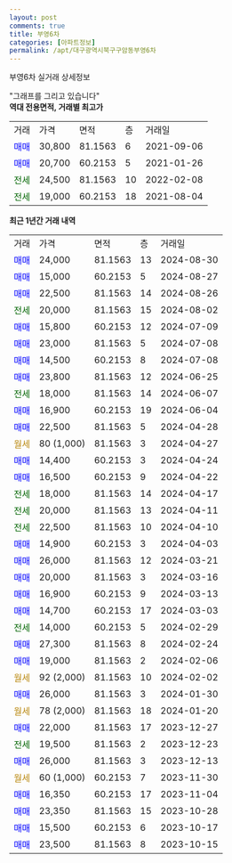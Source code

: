 ```yaml
---
layout: post
comments: true
title: 부영6차
categories: [아파트정보]
permalink: /apt/대구광역시북구구암동부영6차
---
```


부영6차 실거래 상세정보

<script type="text/javascript">
  google.charts.load('current', {'packages':['line', 'corechart']});
  google.charts.setOnLoadCallback(drawChart);

  function drawChart() {
    var data = new google.visualization.DataTable();
    data.addColumn('date', '거래일');
    data.addColumn('number', "매매");
    data.addColumn('number', "전세");
    data.addColumn('number', "전매");

    data.addRows([[new Date(Date.parse("2024-08-30")), 24000, null, null], [new Date(Date.parse("2024-08-27")), 15000, null, null], [new Date(Date.parse("2024-08-26")), 22500, null, null], [new Date(Date.parse("2024-08-02")), null, 20000, null], [new Date(Date.parse("2024-07-09")), 15800, null, null], [new Date(Date.parse("2024-07-08")), 23000, null, null], [new Date(Date.parse("2024-07-08")), 14500, null, null], [new Date(Date.parse("2024-06-25")), 23800, null, null], [new Date(Date.parse("2024-06-07")), null, 18000, null], [new Date(Date.parse("2024-06-04")), 16900, null, null], [new Date(Date.parse("2024-04-28")), 22500, null, null], [new Date(Date.parse("2024-04-27")), null, null, null], [new Date(Date.parse("2024-04-24")), 14400, null, null], [new Date(Date.parse("2024-04-22")), 16500, null, null], [new Date(Date.parse("2024-04-17")), null, 18000, null], [new Date(Date.parse("2024-04-11")), null, 20000, null], [new Date(Date.parse("2024-04-10")), null, 22500, null], [new Date(Date.parse("2024-04-03")), 14900, null, null], [new Date(Date.parse("2024-03-21")), 26000, null, null], [new Date(Date.parse("2024-03-16")), 20000, null, null], [new Date(Date.parse("2024-03-13")), 16900, null, null], [new Date(Date.parse("2024-03-03")), 14700, null, null], [new Date(Date.parse("2024-02-29")), null, 14000, null], [new Date(Date.parse("2024-02-24")), 27300, null, null], [new Date(Date.parse("2024-02-06")), 19000, null, null], [new Date(Date.parse("2024-02-02")), null, null, null], [new Date(Date.parse("2024-01-30")), 26000, null, null], [new Date(Date.parse("2024-01-20")), null, null, null], [new Date(Date.parse("2023-12-27")), 22000, null, null], [new Date(Date.parse("2023-12-23")), null, 19500, null], [new Date(Date.parse("2023-12-13")), 26000, null, null], [new Date(Date.parse("2023-11-30")), null, null, null], [new Date(Date.parse("2023-11-04")), 16350, null, null], [new Date(Date.parse("2023-10-28")), 23350, null, null], [new Date(Date.parse("2023-10-17")), 15500, null, null], [new Date(Date.parse("2023-10-15")), 23500, null, null]]);

    var options = {
      hAxis: {
        format: 'yyyy/MM/dd'
      },    
      lineWidth: 0,
      pointsVisible: true,    
      title: '최근 1년간 유형별 실거래가 분포',
      legend: { position: 'bottom' }
    };

    var formatter = new google.visualization.NumberFormat({pattern:'###,###'} );
    formatter.format(data, 1);
    formatter.format(data, 2);
    
    setTimeout(function() {
        var chart = new google.visualization.LineChart(document.getElementById('columnchart_material'));
        chart.draw(data, (options));
        document.getElementById('loading').style.display = 'none';
    }, 200);
  }
</script>


<div id="loading" style="z-index:20; display: block; margin-left: 0px">"그래프를 그리고 있습니다"</div>
<div id="columnchart_material" style="width: 95%; margin-left: 0px; display: block"></div>
<!-- contents start -->
<b>역대 전용면적, 거래별 최고가</b>
<table class="sortable">
    <tr>
      <td>거래</td>
      <td>가격</td>
      <td>면적</td>
      <td>층</td>
      <td>거래일</td>
    </tr>
        <tr>
          <td><a style="color: blue">매매</a></td>
          <td>30,800</td>
          <td>81.1563</td>
          <td>6</td>
          <td>2021-09-06</td>
        </tr>            <tr>
          <td><a style="color: blue">매매</a></td>
          <td>20,700</td>
          <td>60.2153</td>
          <td>5</td>
          <td>2021-01-26</td>
        </tr>        
        <tr>
              <td><a style="color: darkgreen">전세</a></td>
              <td>24,500</td>
              <td>81.1563</td>
              <td>10</td>
              <td>2022-02-08</td>
            </tr>            <tr>
              <td><a style="color: darkgreen">전세</a></td>
              <td>19,000</td>
              <td>60.2153</td>
              <td>18</td>
              <td>2021-08-04</td>
            </tr>        
    
</table>

<b>최근 1년간 거래 내역</b>

<table class="sortable">
    <tr>
      <td>거래</td>
      <td>가격</td>
      <td>면적</td>
      <td>층</td>
      <td>거래일</td>
    </tr>
    <tr>
      <td><a style="color: blue">매매</a></td>
      <td>24,000</td>
      <td>81.1563</td>
      <td>13</td>
      <td>2024-08-30</td>
    </tr>          <tr>
      <td><a style="color: blue">매매</a></td>
      <td>15,000</td>
      <td>60.2153</td>
      <td>5</td>
      <td>2024-08-27</td>
    </tr>          <tr>
      <td><a style="color: blue">매매</a></td>
      <td>22,500</td>
      <td>81.1563</td>
      <td>14</td>
      <td>2024-08-26</td>
    </tr>          <tr>
      <td><a style="color: darkgreen">전세</a></td>
      <td>20,000</td>
      <td>81.1563</td>
      <td>15</td>
      <td>2024-08-02</td>
    </tr>          <tr>
      <td><a style="color: blue">매매</a></td>
      <td>15,800</td>
      <td>60.2153</td>
      <td>12</td>
      <td>2024-07-09</td>
    </tr>          <tr>
      <td><a style="color: blue">매매</a></td>
      <td>23,000</td>
      <td>81.1563</td>
      <td>5</td>
      <td>2024-07-08</td>
    </tr>          <tr>
      <td><a style="color: blue">매매</a></td>
      <td>14,500</td>
      <td>60.2153</td>
      <td>8</td>
      <td>2024-07-08</td>
    </tr>          <tr>
      <td><a style="color: blue">매매</a></td>
      <td>23,800</td>
      <td>81.1563</td>
      <td>12</td>
      <td>2024-06-25</td>
    </tr>          <tr>
      <td><a style="color: darkgreen">전세</a></td>
      <td>18,000</td>
      <td>81.1563</td>
      <td>14</td>
      <td>2024-06-07</td>
    </tr>          <tr>
      <td><a style="color: blue">매매</a></td>
      <td>16,900</td>
      <td>60.2153</td>
      <td>19</td>
      <td>2024-06-04</td>
    </tr>          <tr>
      <td><a style="color: blue">매매</a></td>
      <td>22,500</td>
      <td>81.1563</td>
      <td>5</td>
      <td>2024-04-28</td>
    </tr>          <tr>
      <td><a style="color: darkgoldenrod">월세</a></td>
      <td>80 (1,000)</td>
      <td>81.1563</td>
      <td>3</td>
      <td>2024-04-27</td>
    </tr>          <tr>
      <td><a style="color: blue">매매</a></td>
      <td>14,400</td>
      <td>60.2153</td>
      <td>3</td>
      <td>2024-04-24</td>
    </tr>          <tr>
      <td><a style="color: blue">매매</a></td>
      <td>16,500</td>
      <td>60.2153</td>
      <td>9</td>
      <td>2024-04-22</td>
    </tr>          <tr>
      <td><a style="color: darkgreen">전세</a></td>
      <td>18,000</td>
      <td>81.1563</td>
      <td>14</td>
      <td>2024-04-17</td>
    </tr>          <tr>
      <td><a style="color: darkgreen">전세</a></td>
      <td>20,000</td>
      <td>81.1563</td>
      <td>13</td>
      <td>2024-04-11</td>
    </tr>          <tr>
      <td><a style="color: darkgreen">전세</a></td>
      <td>22,500</td>
      <td>81.1563</td>
      <td>10</td>
      <td>2024-04-10</td>
    </tr>          <tr>
      <td><a style="color: blue">매매</a></td>
      <td>14,900</td>
      <td>60.2153</td>
      <td>3</td>
      <td>2024-04-03</td>
    </tr>          <tr>
      <td><a style="color: blue">매매</a></td>
      <td>26,000</td>
      <td>81.1563</td>
      <td>12</td>
      <td>2024-03-21</td>
    </tr>          <tr>
      <td><a style="color: blue">매매</a></td>
      <td>20,000</td>
      <td>81.1563</td>
      <td>3</td>
      <td>2024-03-16</td>
    </tr>          <tr>
      <td><a style="color: blue">매매</a></td>
      <td>16,900</td>
      <td>60.2153</td>
      <td>9</td>
      <td>2024-03-13</td>
    </tr>          <tr>
      <td><a style="color: blue">매매</a></td>
      <td>14,700</td>
      <td>60.2153</td>
      <td>17</td>
      <td>2024-03-03</td>
    </tr>          <tr>
      <td><a style="color: darkgreen">전세</a></td>
      <td>14,000</td>
      <td>60.2153</td>
      <td>5</td>
      <td>2024-02-29</td>
    </tr>          <tr>
      <td><a style="color: blue">매매</a></td>
      <td>27,300</td>
      <td>81.1563</td>
      <td>8</td>
      <td>2024-02-24</td>
    </tr>          <tr>
      <td><a style="color: blue">매매</a></td>
      <td>19,000</td>
      <td>81.1563</td>
      <td>2</td>
      <td>2024-02-06</td>
    </tr>          <tr>
      <td><a style="color: darkgoldenrod">월세</a></td>
      <td>92 (2,000)</td>
      <td>81.1563</td>
      <td>10</td>
      <td>2024-02-02</td>
    </tr>          <tr>
      <td><a style="color: blue">매매</a></td>
      <td>26,000</td>
      <td>81.1563</td>
      <td>3</td>
      <td>2024-01-30</td>
    </tr>          <tr>
      <td><a style="color: darkgoldenrod">월세</a></td>
      <td>78 (2,000)</td>
      <td>81.1563</td>
      <td>18</td>
      <td>2024-01-20</td>
    </tr>          <tr>
      <td><a style="color: blue">매매</a></td>
      <td>22,000</td>
      <td>81.1563</td>
      <td>17</td>
      <td>2023-12-27</td>
    </tr>          <tr>
      <td><a style="color: darkgreen">전세</a></td>
      <td>19,500</td>
      <td>81.1563</td>
      <td>2</td>
      <td>2023-12-23</td>
    </tr>          <tr>
      <td><a style="color: blue">매매</a></td>
      <td>26,000</td>
      <td>81.1563</td>
      <td>3</td>
      <td>2023-12-13</td>
    </tr>          <tr>
      <td><a style="color: darkgoldenrod">월세</a></td>
      <td>60 (1,000)</td>
      <td>60.2153</td>
      <td>7</td>
      <td>2023-11-30</td>
    </tr>          <tr>
      <td><a style="color: blue">매매</a></td>
      <td>16,350</td>
      <td>60.2153</td>
      <td>17</td>
      <td>2023-11-04</td>
    </tr>          <tr>
      <td><a style="color: blue">매매</a></td>
      <td>23,350</td>
      <td>81.1563</td>
      <td>15</td>
      <td>2023-10-28</td>
    </tr>          <tr>
      <td><a style="color: blue">매매</a></td>
      <td>15,500</td>
      <td>60.2153</td>
      <td>6</td>
      <td>2023-10-17</td>
    </tr>          <tr>
      <td><a style="color: blue">매매</a></td>
      <td>23,500</td>
      <td>81.1563</td>
      <td>8</td>
      <td>2023-10-15</td>
    </tr>      </table>
<!-- contents end -->    

